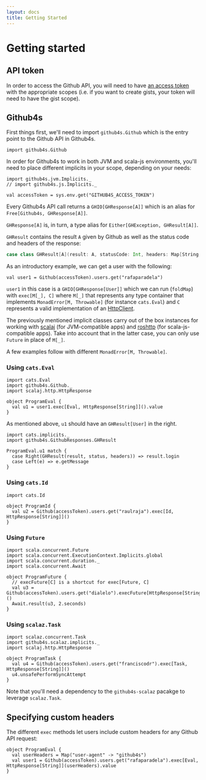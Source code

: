 ```yaml
---
layout: docs
title: Getting Started
---
```


# Getting started

## API token

In order to access the Github API, you will need to have [an access token][access-token] with the
appropriate scopes (i.e. if you want to create gists, your token will need to have the gist scope).

## Github4s

First things first, we'll need to import `github4s.Github` which is the entry point to the Github
API in Github4s.

```tut:silent
import github4s.Github
```

In order for Github4s to work in both JVM and scala-js environments, you'll need to place different
implicits in your scope, depending on your needs:

```tut:silent
import github4s.jvm.Implicits._
// import github4s.js.Implicits._
```

```tut:invisible
val accessToken = sys.env.get("GITHUB4S_ACCESS_TOKEN")
```

Every Github4s API call returns a `GHIO[GHResponse[A]]` which is an alias for
`Free[Github4s, GHResponse[A]]`.

`GHResponse[A]` is, in turn, a type alias for `Either[GHException, GHResult[A]]`.

`GHResult` contains the result `A` given by Github as well as the status code and headers of the
response:

```scala
case class GHResult[A](result: A, statusCode: Int, headers: Map[String, IndexedSeq[String]])
```

As an introductory example, we can get a user with the following:

```tut:silent
val user1 = Github(accessToken).users.get("rafaparadela")
```

`user1` in this case is a `GHIO[GHResponse[User]]` which we can run (`foldMap`) with
`exec[M[_], C]` where `M[_]` that represents any type container that implements
`MonadError[M, Throwable]` (for instance `cats.Eval`) and `C` represents a valid implementation of
an [HttpClient][http-client].

The previously mentioned implicit classes carry out of the box
instances for working with [scalaj][scalaj] (for JVM-compatible apps) and [roshttp][roshttp] (for
scala-js-compatible apps). Take into account that in the latter case, you can only use `Future` in
place of `M[_]`.

A few examples follow with different `MonadError[M, Throwable]`.

### Using `cats.Eval`

```tut:silent
import cats.Eval
import github4s.Github._
import scalaj.http.HttpResponse

object ProgramEval {
  val u1 = user1.exec[Eval, HttpResponse[String]]().value
}
```

As mentioned above, `u1` should have an `GHResult[User]` in the right.

```tut:silent
import cats.implicits._
import github4s.GithubResponses.GHResult

ProgramEval.u1 match {
  case Right(GHResult(result, status, headers)) => result.login
  case Left(e) => e.getMessage
}
```

### Using `cats.Id`

```tut:silent
import cats.Id

object ProgramId {
  val u2 = Github(accessToken).users.get("raulraja").exec[Id, HttpResponse[String]]()
}
```

### Using `Future`

```tut:silent
import scala.concurrent.Future
import scala.concurrent.ExecutionContext.Implicits.global
import scala.concurrent.duration._
import scala.concurrent.Await

object ProgramFuture {
  // execFuture[C] is a shortcut for exec[Future, C]
  val u3 = Github(accessToken).users.get("dialelo").execFuture[HttpResponse[String]]()
  Await.result(u3, 2.seconds)
}
```

### Using `scalaz.Task`

```tut:silent
import scalaz.concurrent.Task
import github4s.scalaz.implicits._
import scalaj.http.HttpResponse

object ProgramTask {
  val u4 = Github(accessToken).users.get("franciscodr").exec[Task, HttpResponse[String]]()
  u4.unsafePerformSyncAttempt
}
```

Note that you'll need a dependency to the `github4s-scalaz` pacakge to leverage `scalaz.Task`.

## Specifying custom headers

The different `exec` methods let users include custom headers for any Github API request:

```tut:silent
object ProgramEval {
  val userHeaders = Map("user-agent" -> "github4s")
  val user1 = Github(accessToken).users.get("rafaparadela").exec[Eval, HttpResponse[String]](userHeaders).value
}
```

[http-client]: https://github.com/47deg/github4s/blob/master/github4s/shared/src/main/scala/github4s/HttpClient.scala
[scalaj]: https://github.com/scalaj/scalaj-http
[roshttp]: https://github.com/hmil/RosHTTP
[access-token]: https://github.com/settings/tokens
